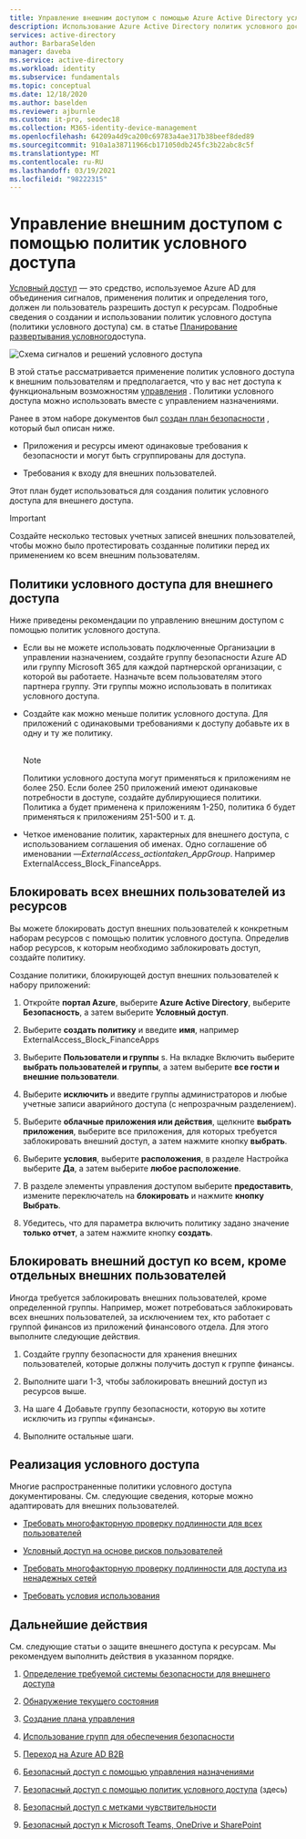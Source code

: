 ```yaml
---
title: Управление внешним доступом с помощью Azure Active Directory условного доступа
description: Использование Azure Active Directory политик условного доступа для защиты внешнего доступа к ресурсам.
services: active-directory
author: BarbaraSelden
manager: daveba
ms.service: active-directory
ms.workload: identity
ms.subservice: fundamentals
ms.topic: conceptual
ms.date: 12/18/2020
ms.author: baselden
ms.reviewer: ajburnle
ms.custom: it-pro, seodec18
ms.collection: M365-identity-device-management
ms.openlocfilehash: 64209a4d9ca200c69783a4ae317b38beef8ded89
ms.sourcegitcommit: 910a1a38711966cb171050db245fc3b22abc8c5f
ms.translationtype: MT
ms.contentlocale: ru-RU
ms.lasthandoff: 03/19/2021
ms.locfileid: "98222315"
---
```

# <a name="manage-external-access-with-conditional-access-policies"></a>Управление внешним доступом с помощью политик условного доступа 

[Условный доступ](../conditional-access/overview.md) — это средство, используемое Azure AD для объединения сигналов, применения политик и определения того, должен ли пользователь разрешить доступ к ресурсам. Подробные сведения о создании и использовании политик условного доступа (политики условного доступа) см. в статье [Планирование развертывания условного](../conditional-access/plan-conditional-access.md)доступа. 

![Схема сигналов и решений условного доступа](media/secure-external-access//7-conditional-access-signals.png)



В этой статье рассматривается применение политик условного доступа к внешним пользователям и предполагается, что у вас нет доступа к функциональным возможностям [управления](../governance/entitlement-management-overview.md) . Политики условного доступа можно использовать вместе с управлением назначениями.

Ранее в этом наборе документов был [создан план безопасности](3-secure-access-plan.md) , который был описан ниже.

* Приложения и ресурсы имеют одинаковые требования к безопасности и могут быть сгруппированы для доступа.

* Требования к входу для внешних пользователей.

Этот план будет использоваться для создания политик условного доступа для внешнего доступа. 

> [!IMPORTANT]
> Создайте несколько тестовых учетных записей внешних пользователей, чтобы можно было протестировать созданные политики перед их применением ко всем внешним пользователям.

## <a name="conditional-access-policies-for-external-access"></a>Политики условного доступа для внешнего доступа

Ниже приведены рекомендации по управлению внешним доступом с помощью политик условного доступа.

* Если вы не можете использовать подключенные Организации в управлении назначением, создайте группу безопасности Azure AD или группу Microsoft 365 для каждой партнерской организации, с которой вы работаете. Назначьте всем пользователям этого партнера группу. Эти группы можно использовать в политиках условного доступа.

* Создайте как можно меньше политик условного доступа. Для приложений с одинаковыми требованиями к доступу добавьте их в одну и ту же политику.  
‎ 
   > [!NOTE]
   > Политики условного доступа могут применяться к приложениям не более 250. Если более 250 приложений имеют одинаковые потребности в доступе, создайте дублирующиеся политики. Политика а будет применена к приложениям 1-250, политика б будет применяться к приложениям 251-500 и т. д.

* Четкое именование политик, характерных для внешнего доступа, с использованием соглашения об именах. Одно соглашение об именовании —*ExternalAccess_actiontaken_AppGroup*. Например ExternalAccess_Block_FinanceApps.

## <a name="block-all-external-users-from-resources"></a>Блокировать всех внешних пользователей из ресурсов

Вы можете блокировать доступ внешних пользователей к конкретным наборам ресурсов с помощью политик условного доступа. Определив набор ресурсов, к которым необходимо заблокировать доступ, создайте политику.

Создание политики, блокирующей доступ внешних пользователей к набору приложений:

1. Откройте **портал Azure**, выберите **Azure Active Directory**, выберите **Безопасность**, а затем выберите **Условный доступ**.

2. Выберите **создать политику** и введите **имя**, например ExternalAccess_Block_FinanceApps

3. Выберите **Пользователи и группы** s. На вкладке Включить выберите **выбрать пользователей и группы**, а затем выберите **все гости и внешние пользователи**. 

4. Выберите **исключить** и введите группы администраторов и любые учетные записи аварийного доступа (с непрозрачным разделением).

5. Выберите **облачные приложения или действия**, щелкните **выбрать приложения**, выберите все приложения, для которых требуется заблокировать внешний доступ, а затем нажмите кнопку **выбрать**.

6. Выберите **условия**, выберите **расположения**, в разделе Настройка выберите **Да**, а затем выберите **любое расположение**.

7. В разделе элементы управления доступом выберите **предоставить**, измените переключатель на **блокировать** и нажмите **кнопку Выбрать**.

8. Убедитесь, что для параметра включить политику задано значение **только отчет**, а затем нажмите кнопку **создать**.

## <a name="block-external-access-to-all-except-specific-external-users"></a>Блокировать внешний доступ ко всем, кроме отдельных внешних пользователей

Иногда требуется заблокировать внешних пользователей, кроме определенной группы. Например, может потребоваться заблокировать всех внешних пользователей, за исключением тех, кто работает с группой финансов из приложений финансового отдела. Для этого выполните следующие действия.

1. Создайте группу безопасности для хранения внешних пользователей, которые должны получить доступ к группе финансы.

2. Выполните шаги 1-3, чтобы заблокировать внешний доступ из ресурсов выше.

3. На шаге 4 Добавьте группу безопасности, которую вы хотите исключить из группы «финансы».

4. Выполните остальные шаги.

## <a name="implement-conditional-access"></a>Реализация условного доступа

Многие распространенные политики условного доступа документированы. См. следующие сведения, которые можно адаптировать для внешних пользователей.

* [Требовать многофакторную проверку подлинности для всех пользователей](../conditional-access/howto-conditional-access-policy-all-users-mfa.md)

* [Условный доступ на основе рисков пользователей](../conditional-access/howto-conditional-access-policy-risk-user.md)

* [Требовать многофакторную проверку подлинности для доступа из ненадежных сетей](../conditional-access/untrusted-networks.md) 

* [Требовать условия использования](../conditional-access/terms-of-use.md)

## <a name="next-steps"></a>Дальнейшие действия

См. следующие статьи о защите внешнего доступа к ресурсам. Мы рекомендуем выполнить действия в указанном порядке.

1. [Определение требуемой системы безопасности для внешнего доступа](1-secure-access-posture.md)

2. [Обнаружение текущего состояния](2-secure-access-current-state.md)

3. [Создание плана управления](3-secure-access-plan.md)

4. [Использование групп для обеспечения безопасности](4-secure-access-groups.md)

5. [Переход на Azure AD B2B](5-secure-access-b2b.md)

6. [Безопасный доступ с помощью управления назначениями](6-secure-access-entitlement-managment.md)

7. [Безопасный доступ с помощью политик условного доступа](7-secure-access-conditional-access.md) (здесь)

8. [Безопасный доступ с метками чувствительности](8-secure-access-sensitivity-labels.md)

9. [Безопасный доступ к Microsoft Teams, OneDrive и SharePoint](9-secure-access-teams-sharepoint.md)
